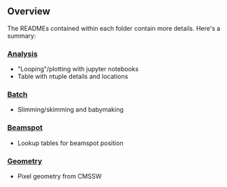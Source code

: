 ## Overview

The READMEs contained within each folder contain more details. Here's a summary:

### [Analysis](analysis/)

* "Looping"/plotting with jupyter notebooks
* Table with ntuple details and locations

### [Batch](batch/)

* Slimming/skimming and babymaking

### [Beamspot](beamspot/)

* Lookup tables for beamspot position

### [Geometry](geometry/)

* Pixel geometry from CMSSW

